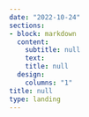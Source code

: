 ```yaml
---
date: "2022-10-24"
sections:
- block: markdown
  content:
    subtitle: null
    text: 
    title: null
  design:
    columns: "1"
title: null
type: landing
---
```

